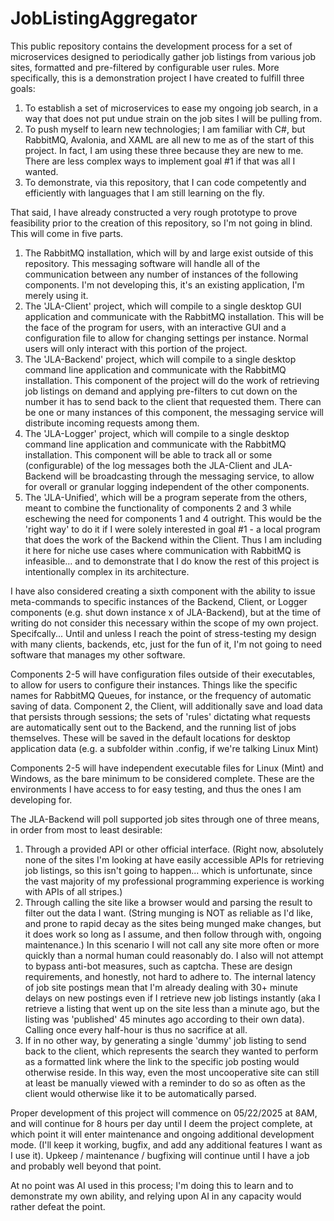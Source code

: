 # JobListingAggregator
This public repository contains the development process for a set of microservices designed to periodically gather job listings from various job sites, formatted and pre-filtered by configurable user rules.
More specifically, this is a demonstration project I have created to fulfill three goals:
1. To establish a set of microservices to ease my ongoing job search, in a way that does not put undue strain on the job sites I will be pulling from.
2. To push myself to learn new technologies; I am familiar with C#, but RabbitMQ, Avalonia, and XAML are all new to me as of the start of this project. In fact, I am using these three because they are new to me. There are less complex ways to implement goal #1 if that was all I wanted.
3. To demonstrate, via this repository, that I can code competently and efficiently with languages that I am still learning on the fly.

That said, I have already constructed a very rough prototype to prove feasibility prior to the creation of this repository, so I'm not going in blind. This will come in five parts.
1. The RabbitMQ installation, which will by and large exist outside of this repository. This messaging software will handle all of the communication between any number of instances of the following components. I'm not developing this, it's an existing application, I'm merely using it.
2. The 'JLA-Client' project, which will compile to a single desktop GUI application and communicate with the RabbitMQ installation. This will be the face of the program for users, with an interactive GUI and a configuration file to allow for changing settings per instance. Normal users will only interact with this portion of the project.
3. The 'JLA-Backend' project, which will compile to a single desktop command line application and communicate with the RabbitMQ installation. This component of the project will do the work of retrieving job listings on demand and applying pre-filters to cut down on the number it has to send back to the client that requested them. There can be one or many instances of this component, the messaging service will distribute incoming requests among them.
4. The 'JLA-Logger' project, which will compile to a single desktop command line application and communicate with the RabbitMQ installation. This component will be able to track all or some (configurable) of the log messages both the JLA-Client and JLA-Backend will be broadcasting through the messaging service, to allow for overall or granular logging independent of the other components.
5. The 'JLA-Unified', which will be a program seperate from the others, meant to combine the functionality of components 2 and 3 while eschewing the need for components 1 and 4 outright. This would be the 'right way' to do it if I were solely interested in goal #1 - a local program that does the work of the Backend within the Client. Thus I am including it here for niche use cases where communication with RabbitMQ is infeasible... and to demonstrate that I do know the rest of this project is intentionally complex in its architecture.

I have also considered creating a sixth component with the ability to issue meta-commands to specific instances of the Backend, Client, or Logger components (e.g. shut down instance x of JLA-Backend), but at the time of writing do not consider this necessary within the scope of my own project. Specifcally... Until and unless I reach the point of stress-testing my design with many clients, backends, etc, just for the fun of it, I'm not going to need software that manages my other software.

Components 2-5 will have configuration files outside of their executables, to allow for users to configure their instances. Things like the specific names for RabbitMQ Queues, for instance, or the frequency of automatic saving of data. Component 2, the Client, will additionally save and load data that persists through sessions; the sets of 'rules' dictating what requests are automatically sent out to the Backend, and the running list of jobs themselves. These will be saved in the default locations for desktop application data (e.g. a subfolder within .config, if we're talking Linux Mint)

Components 2-5 will have independent executable files for Linux (Mint) and Windows, as the bare minimum to be considered complete. These are the environments I have access to for easy testing, and thus the ones I am developing for.

The JLA-Backend will poll supported job sites through one of three means, in order from most to least desirable:
1. Through a provided API or other official interface. (Right now, absolutely none of the sites I'm looking at have easily accessible APIs for retrieving job listings, so this isn't going to happen... which is unfortunate, since the vast majority of my professional programming experience is working with APIs of all stripes.)
2. Through calling the site like a browser would and parsing the result to filter out the data I want. (String munging is NOT as reliable as I'd like, and prone to rapid decay as the sites being munged make changes, but it does work so long as I assume, and then follow through with, ongoing maintenance.) In this scenario I will not call any site more often or more quickly than a normal human could reasonably do. I also will not attempt to bypass anti-bot measures, such as captcha. These are design requirements, and honestly, not hard to adhere to. The internal latency of job site postings mean that I'm already dealing with 30+ minute delays on new postings even if I retrieve new job listings instantly (aka I retrieve a listing that went up on the site less than a minute ago, but the listing was 'published' 45 minutes ago according to their own data). Calling once every half-hour is thus no sacrifice at all.
3. If in no other way, by generating a single 'dummy' job listing to send back to the client, which represents the search they wanted to perform as a formatted link where the link to the specific job posting would otherwise reside. In this way, even the most uncooperative site can still at least be manually viewed with a reminder to do so as often as the client would otherwise like it to be automatically parsed.

Proper development of this project will commence on 05/22/2025 at 8AM, and will continue for 8 hours per day until I deem the project complete, at which point it will enter maintenance and ongoing additional development mode. (I'll keep it working, bugfix, and add any additional features I want as I use it). Upkeep / maintenance / bugfixing will continue until I have a job and probably well beyond that point.

At no point was AI used in this process; I'm doing this to learn and to demonstrate my own ability, and relying upon AI in any capacity would rather defeat the point.